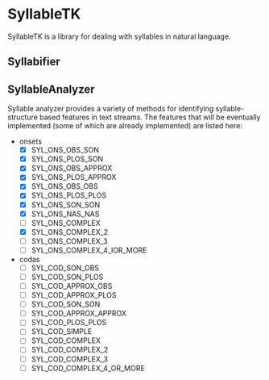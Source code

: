 # SyllableTK

SyllableTK is a library for dealing with syllables in natural language.

## Syllabifier

## SyllableAnalyzer

Syllable analyzer provides a variety of methods for identifying syllable-structure based features in text streams. The features that will be eventually implemented (some of which are already implemented) are listed here:

* onsets
  + [x] SYL_ONS_OBS_SON
  + [x] SYL_ONS_PLOS_SON
  + [x] SYL_ONS_OBS_APPROX
  + [x] SYL_ONS_PLOS_APPROX
  + [x] SYL_ONS_OBS_OBS
  + [x] SYL_ONS_PLOS_PLOS
  + [x] SYL_ONS_SON_SON
  + [x] SYL_ONS_NAS_NAS
  + [ ] SYL_ONS_COMPLEX
  + [x] SYL_ONS_COMPLEX_2
  + [ ] SYL_ONS_COMPLEX_3
  + [ ] SYL_ONS_COMPLEX_4_lOR_MORE
* codas
  + [ ] SYL_COD_SON_OBS
  + [ ] SYL_COD_SON_PLOS
  + [ ] SYL_COD_APPROX_OBS
  + [ ] SYL_COD_APPROX_PLOS
  + [ ] SYL_COD_SON_SON
  + [ ] SYL_COD_APPROX_APPROX
  + [ ] SYL_COD_PLOS_PLOS
  + [ ] SYL_COD_SIMPLE
  + [ ] SYL_COD_COMPLEX
  + [ ] SYL_COD_COMPLEX_2
  + [ ] SYL_COD_COMPLEX_3
  + [ ] SYL_COD_COMPLEX_4_OR_MORE
